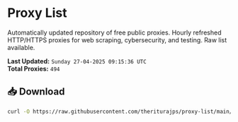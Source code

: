 # Proxy List

Automatically updated repository of free public proxies. Hourly refreshed HTTP/HTTPS proxies for web scraping, cybersecurity, and testing. Raw list available.

**Last Updated:** `Sunday 27-04-2025 09:15:36 UTC`  
**Total Proxies:** `494`

## 📥 Download
```bash
curl -O https://raw.githubusercontent.com/theriturajps/proxy-list/main/proxies.txt
